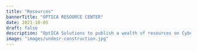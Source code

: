 ```yaml
---
title: "Resources"
bannerTitle: "OPTICA RESOURCE CENTER"
date: 2021-10-05
draft: false
description: "OptICA Solutions to publish a wealth of resources on Cybersecurity and its product ISAC in this page"
image: "images/undesr-construction.jpg"
---
```


